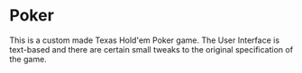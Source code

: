 # Poker
This is a custom made Texas Hold'em Poker game. The User Interface is text-based and there are certain small tweaks to the original specification of the game.
